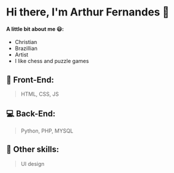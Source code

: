 # Hi there, I'm Arthur Fernandes 👋

#### A little bit about me 😃:
- Christian
- Brazillian
- Artist
- I like chess and puzzle games

## 🎨 Front-End:
> HTML, CSS, JS

## 💻 Back-End:
> Python, PHP, MYSQL

## 🚀 Other skills:
> UI design


<!--
**Art-Fernandes/Art-Fernandes** is a ✨ _special_ ✨ repository because its `README.md` (this file) appears on your GitHub profile.

Here are some ideas to get you started:

- 🔭 I’m currently working on ...
- 🌱 I’m currently learning ...
- 👯 I’m looking to collaborate on ...
- 🤔 I’m looking for help with ...
- 💬 Ask me about ...
- 📫 How to reach me: ...
- 😄 Pronouns: ...
- ⚡ Fun fact: ...
-->

